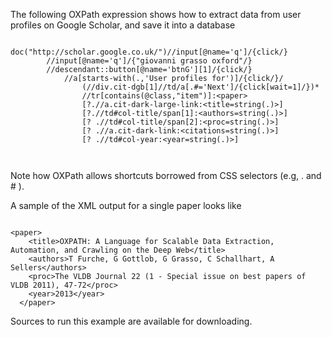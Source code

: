 The following OXPath expression shows how to extract data from user profiles on Google Scholar, and save it into a database


```

doc("http://scholar.google.co.uk/")//input[@name='q']/{click/}
		//input[@name='q']/{"giovanni grasso oxford"/}
		//descendant::button[@name='btnG'][1]/{click/}
			//a[starts-with(.,'User profiles for')]/{click/}/
				(//div.cit-dgb[1]//td/a[.#='Next']/{click[wait=1]/})*
				//tr[contains(@class,"item")]:<paper>
				[?.//a.cit-dark-large-link:<title=string(.)>]
				[?.//td#col-title/span[1]:<authors=string(.)>]
				[? .//td#col-title/span[2]:<proc=string(.)>]
				[? .//a.cit-dark-link:<citations=string(.)>]
				[? .//td#col-year:<year=string(.)>]

   
```


Note how OXPath allows shortcuts borrowed from CSS selectors (e.g, . and # ).

A sample of the XML output for a single paper looks like

```

<paper>
    <title>OXPATH: A Language for Scalable Data Extraction, Automation, and Crawling on the Deep Web</title>
    <authors>T Furche, G Gottlob, G Grasso, C Schallhart, A Sellers</authors>
    <proc>The VLDB Journal 22 (1 - Special issue on best papers of VLDB 2011), 47-72</proc>
    <year>2013</year>
  </paper>
```


Sources to run this example are available for downloading.